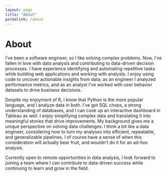 ```yaml
---
layout: page
title: "About"
permalink: /about
---
```


# About

I’ve been a software engineer, so I like solving complex problems. Now, I've fallen in love with data analysis and contributing to data-driven decision processes. I have experience identifying and automating repetitive tasks while building web applications and working with analysts. I enjoy using code to uncover actionable insights from data; as an engineer I analyzed performance metrics, and as an analyst I've worked with user behavior datasets to drive business decisions.

Despite my enjoyment of R, I know that Python is the more popular language, and I analyze data in both. I've got SQL chops, a strong understanding of databases, and I can cook up an interactive dashboard in Tableau as well. I enjoy simplifying complex data and translating it into meaningful stories that drive improvements. My background gives me a unique perspective on solving data challenges: I think a bit like a data engineer, considering how to turn my analyses into efficient, repeatable, and generalizable pipelines. I of course have a sense of when this consideration will actually bear fruit, and wouldn't do it for an ad-hoc analysis.

Currently open to remote opportunities in data analysis, I look forward to joining a team where I can contribute
to data-driven success while continuing to learn and grow in the field.
